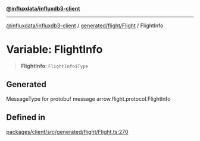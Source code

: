 [**@influxdata/influxdb3-client**](../../../../index.md)

***

[@influxdata/influxdb3-client](../../../../modules.md) / [generated/flight/Flight](../index.md) / FlightInfo

# Variable: FlightInfo

> **FlightInfo**: `FlightInfo$Type`

## Generated

MessageType for protobuf message arrow.flight.protocol.FlightInfo

## Defined in

[packages/client/src/generated/flight/Flight.ts:270](https://github.com/InfluxCommunity/influxdb3-js/blob/6328be2232de5032f7226e569b6b0154d8900f73/packages/client/src/generated/flight/Flight.ts#L270)

